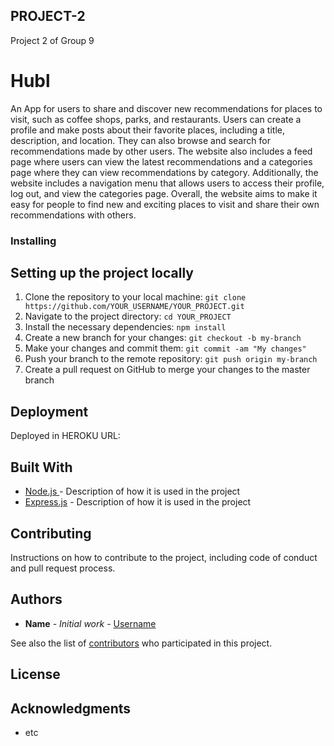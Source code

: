 ## PROJECT-2
Project 2 of Group 9


# Hubl

An App for users to share and discover new recommendations for places to visit, such as coffee shops, parks, and restaurants. Users can create a profile and make posts about their favorite places, including a title, description, and location. They can also browse and search for recommendations made by other users. The website also includes a feed page where users can view the latest recommendations and a categories page where they can view recommendations by category. Additionally, the website includes a navigation menu that allows users to access their profile, log out, and view the categories page. Overall, the website aims to make it easy for people to find new and exciting places to visit and share their own recommendations with others.


### Installing
## Setting up the project locally

1. Clone the repository to your local machine: `git clone https://github.com/YOUR_USERNAME/YOUR_PROJECT.git`
2. Navigate to the project directory: `cd YOUR_PROJECT`
3. Install the necessary dependencies: `npm install` 
4. Create a new branch for your changes: `git checkout -b my-branch`
5. Make your changes and commit them: `git commit -am "My changes"`
6. Push your branch to the remote repository: `git push origin my-branch`
7. Create a pull request on GitHub to merge your changes to the master branch



## Deployment

Deployed in HEROKU 
URL: 

## Built With

* [Node.js ](link) - Description of how it is used in the project
* [Express.js](link) - Description of how it is used in the project

## Contributing

Instructions on how to contribute to the project, including code of conduct and pull request process.


## Authors

* **Name** - *Initial work* - [Username](link)

See also the list of [contributors](link) who participated in this project.

## License

## Acknowledgments

* etc
